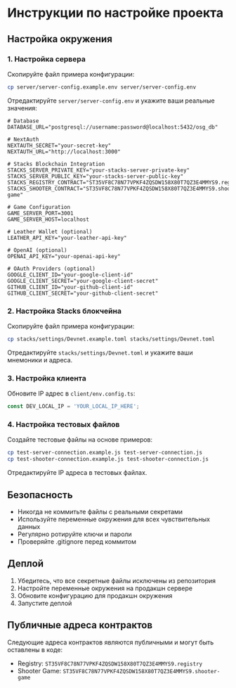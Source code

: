 # Инструкции по настройке проекта

## Настройка окружения

### 1. Настройка сервера

Скопируйте файл примера конфигурации:
```bash
cp server/server-config.example.env server/server-config.env
```

Отредактируйте `server/server-config.env` и укажите ваши реальные значения:

```env
# Database
DATABASE_URL="postgresql://username:password@localhost:5432/osg_db"

# NextAuth
NEXTAUTH_SECRET="your-secret-key"
NEXTAUTH_URL="http://localhost:3000"

# Stacks Blockchain Integration
STACKS_SERVER_PRIVATE_KEY="your-stacks-server-private-key"
STACKS_SERVER_PUBLIC_KEY="your-stacks-server-public-key"
STACKS_REGISTRY_CONTRACT="ST35VF8C78N77VPKF4ZQSDW158X80T7QZ3E4MMYS9.registry"
STACKS_SHOOTER_CONTRACT="ST35VF8C78N77VPKF4ZQSDW158X80T7QZ3E4MMYS9.shooter-game"

# Game Configuration
GAME_SERVER_PORT=3001
GAME_SERVER_HOST=localhost

# Leather Wallet (optional)
LEATHER_API_KEY="your-leather-api-key"

# OpenAI (optional)
OPENAI_API_KEY="your-openai-api-key"

# OAuth Providers (optional)
GOOGLE_CLIENT_ID="your-google-client-id"
GOOGLE_CLIENT_SECRET="your-google-client-secret"
GITHUB_CLIENT_ID="your-github-client-id"
GITHUB_CLIENT_SECRET="your-github-client-secret"
```

### 2. Настройка Stacks блокчейна

Скопируйте файл примера конфигурации:
```bash
cp stacks/settings/Devnet.example.toml stacks/settings/Devnet.toml
```

Отредактируйте `stacks/settings/Devnet.toml` и укажите ваши мнемоники и адреса.

### 3. Настройка клиента

Обновите IP адрес в `client/env.config.ts`:
```typescript
const DEV_LOCAL_IP = 'YOUR_LOCAL_IP_HERE';
```

### 4. Настройка тестовых файлов

Создайте тестовые файлы на основе примеров:
```bash
cp test-server-connection.example.js test-server-connection.js
cp test-shooter-connection.example.js test-shooter-connection.js
```

Отредактируйте IP адреса в тестовых файлах.

## Безопасность

- Никогда не коммитьте файлы с реальными секретами
- Используйте переменные окружения для всех чувствительных данных
- Регулярно ротируйте ключи и пароли
- Проверяйте .gitignore перед коммитом

## Деплой

1. Убедитесь, что все секретные файлы исключены из репозитория
2. Настройте переменные окружения на продакшн сервере
3. Обновите конфигурацию для продакшн окружения
4. Запустите деплой

## Публичные адреса контрактов

Следующие адреса контрактов являются публичными и могут быть оставлены в коде:
- Registry: `ST35VF8C78N77VPKF4ZQSDW158X80T7QZ3E4MMYS9.registry`
- Shooter Game: `ST35VF8C78N77VPKF4ZQSDW158X80T7QZ3E4MMYS9.shooter-game`
